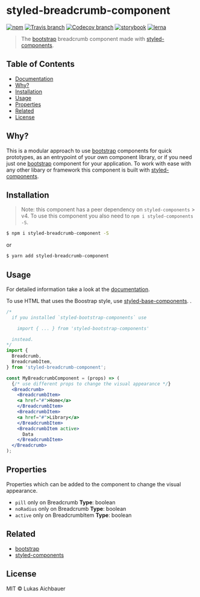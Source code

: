 # styled-breadcrumb-component

[![npm](https://img.shields.io/npm/v/styled-breadcrumb-component.svg?style=flat-square)](https://www.npmjs.com/package/styled-breadcrumb-component)
[![Travis branch](https://img.shields.io/travis/aichbauer/styled-bootstrap-components/master.svg?style=flat-square)](https://travis-ci.org/aichbauer/styled-bootstrap-components)
[![Codecov branch](https://img.shields.io/codecov/c/github/aichbauer/styled-bootstrap-components/master.svg?style=flat-square)](https://codecov.io/gh/aichbauer/styled-bootstrap-components)
[![storybook](https://img.shields.io/badge/docs%20with-storybook-f1618c.svg?style=flat-square)](https://aichbauer.github.io/styled-bootstrap-components)
[![lerna](https://img.shields.io/badge/maintained%20with-lerna-cc00ff.svg?style=flat-square)](https://lernajs.io/)

> The [bootstrap](https://getbootstrap.com) breadcrumb component made with [styled-components](https://styled-components.com).

## Table of Contents

* [Documentation](https://aichbauer.github.io/styled-bootstrap-components)
* [Why?](#why)
* [Installation](#installation)
* [Usage](#usage)
* [Properties](#properties)
* [Related](#related)
* [License](#license)

## Why?

This is a modular approach to use [bootstrap](https://getbootstrap.com) components for quick prototypes, as an entrypoint of your own component library, or if you need just one [bootstrap](https://getbootstrap.com) component for your application. To work with ease with any other libary or framework this component is built with [styled-components](https://styled-components.com).

## Installation

> Note: this component has a peer dependency on `styled-components` > v4. To use this component you also need to `npm i styled-components -S`.

```sh
$ npm i styled-breadcrumb-component -S
```

or

```sh
$ yarn add styled-breadcrumb-component
```

## Usage

For detailed information take a look at the [documentation](https://aichbauer.github.io/styled-bootstrap-components).

To use HTML that uses the Boostrap style, use [styled-base-components](https://github.com/aichbauer/styled-bootstrap-components/blob/master/packages/styled-base-components/README.md).
.

```jsx
/*
  if you installed `styled-bootstrap-components` use

    import { ... } from 'styled-bootstrap-components'

  instead.
*/
import {
  Breadcrumb,
  BreadcrumbItem,
} from 'styled-breadcrumb-component';

const MyBreadcrumbComponent = (props) => (
  {/* use different props to change the visual appearance */}
  <Breadcrumb>
    <BreadcrumbItem>
    <a href="#">Home</a>
    </BreadcrumbItem>
    <BreadcrumbItem>
    <a href="#">Library</a>
    </BreadcrumbItem>
    <BreadcrumbItem active>
      Data
    </BreadcrumbItem>
  </Breadcrumb>
);
```

## Properties

Properties which can be added to the component to change the visual appearance.

* `pill` only on Breadcrumb **Type**: boolean
* `noRadius` only on Breadcrumb **Type**: boolean
* `active` only on BreadcrumbItem **Type**: boolean

## Related

* [bootstrap](https://getbootstrap.com)
* [styled-components](https://styled-components.com)

## License

MIT © Lukas Aichbauer
